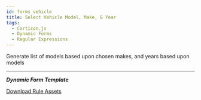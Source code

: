 ```yaml
---
id: forms_vehicle
title: Select Vehicle Model, Make, & Year
tags:
  - Corticon.js
  - Dynamic Forms
  - Regular Expressions
---
```


Generate list of models based upon chosen makes, and years based upon models

---

_**Dynamic Form Template**_

[Download Rule Assets
](https://github.com/corticon/accelerators/raw/main/docs/03-dynamic-forms/project-zips/Vehicle%20Selector.zip)
